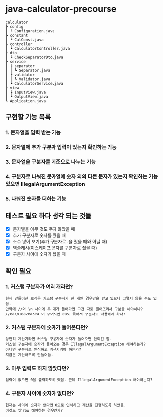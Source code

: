 # java-calculator-precourse

    calculator
    ┣ config
    ┃ ┗ Configuration.java
    ┣ constant
    ┃ ┗ CalConst.java
    ┣ controller
    ┃ ┗ CalculatorController.java
    ┣ dto
    ┃ ┗ CheckSeparatorDto.java
    ┣ service
    ┃ ┣ separator
    ┃ ┃ ┗ Separator.java
    ┃ ┣ validator
    ┃ ┃ ┗ Validator.java
    ┃ ┗ CalculatorService.java
    ┣ view
    ┃ ┣ InputView.java
    ┃ ┗ OutputView.java
    ┗ Application.java

## 구현할 기능 목록

### 1. 문자열을 입력 받는 기능

### 2. 문자열에 추가 구분자 입력이 있는지 확인하는 기능

### 3. 문자열을 구분자를 기준으로 나누는 기능

### 4. 구분자로 나눠진 문자열에 숫자 외의 다른 문자가 있는지 확인하는 기능 있으면 IllegalArgumentException

### 5. 나눠진 숫자를 더하는 기능

## 테스트 필요 하다 생각 되는 것들

- [x] 문자열을 아무 것도 주지 않았을 때
- [x] 추가 구분자로 숫자를 줬을 때
- [x] 소수 넣어 보기(추가 구분자로 .을 줬을 때와 아닐 때)
- [x] 역슬래시(이스케이프 문자를 구분자로 줬을 때)
- [x] 구분자 사이에 숫자가 없을 때

## 확인 필요

### 1. 커스텀 구분자가 여러 개라면?
    현재 만들어진 로직은 커스텀 구분자가 한 개인 경우만을 받고 있으나 그렇지 않을 수도 있음.
    만약에 //와 \n 사이에 두 개가 들어가면 그건 따로 떨어뜨려서 구분을 해야하나?
    //ea\n1ea2ea3ea 이 주어지면 ea로 묶어서 구분자로 사용해야 하나?
    
### 2. 커스텀 구분자에 숫자가 들어온다면?
    당연히 계산기라면 커스텀 구분자에 숫자가 들어오면 안되긴 함. 
    커스텀 구분자에 숫자가 들어오는 경우 IllegalArgumentException 해야하는가? 
    아니면 구분자로 인식하고 계산시켜야 하는가?
    지금은 계산하도록 만들어둠.

### 3. 아무 입력도 하지 않았다면?
    입력이 없으면 0을 출력하도록 했음. 근데 IllegalArgumentException 해야하는지?

### 4. 구분자 사이에 숫자가 없다면?
    현재는 사이에 숫자가 없다면 0으로 인식하고 계산을 진행하도록 하였음.
    이것도 throw 해야하는 경우인가?